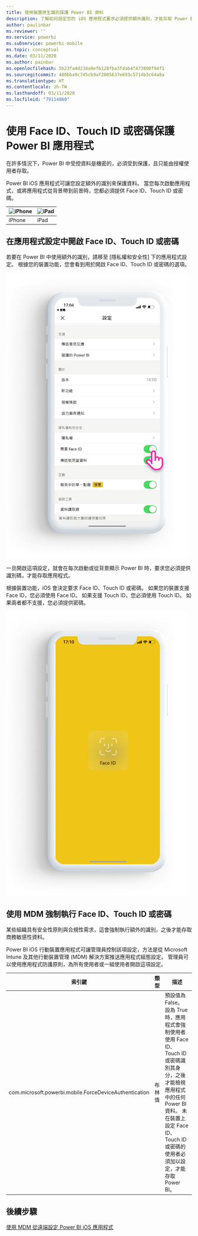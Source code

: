 ```yaml
---
title: 使用裝置原生識別保護 Power BI 資料
description: 了解如何設定您的 iOS 應用程式要求必須提供額外識別，才能存取 Power BI 資料
author: paulinbar
ms.reviewer: ''
ms.service: powerbi
ms.subservice: powerbi-mobile
ms.topic: conceptual
ms.date: 03/11/2020
ms.author: painbar
ms.openlocfilehash: 5b23fa4d238a9ef6128fba3fdab4f473890f94f1
ms.sourcegitcommit: 480bba9c745cb9af2005637e693c5714b3c64a8a
ms.translationtype: HT
ms.contentlocale: zh-TW
ms.lasthandoff: 03/11/2020
ms.locfileid: "79114860"
---
```

# <a name="protect-power-bi-app-with-face-id-touch-id-or-passcode"></a>使用 Face ID、Touch ID 或密碼保護 Power BI 應用程式 

在許多情況下，Power BI 中受控資料是機密的，必須受到保護，且只能由授權使用者存取。 

Power BI iOS 應用程式可讓您設定額外的識別來保護資料。 當您每次啟動應用程式，或將應用程式從背景帶到前景時，您都必須提供 Face ID、Touch ID 或密碼。

| ![iPhone](./media/tutorial-mobile-apps-ios-qna/iphone-logo-50-px.png) | ![iPad](./media/tutorial-mobile-apps-ios-qna/ipad-logo-50-px.png) |
|:--- |:--- |
| iPhone |iPad |

## <a name="turn-on-face-id-touch-id-or-passcode-in-app-setting"></a>在應用程式設定中開啟 Face ID、Touch ID 或密碼

若要在 Power BI 中使用額外的識別，請移至 [隱私權和安全性]  下的應用程式設定。 根據您的裝置功能，您會看到用於開啟 Face ID、Touch ID 或密碼的選項。

![Power BI iOS 應用程式設定頁面](./media/mobile-ios-native-secure-access/mobile-ios-native-secured-setting.png)

一旦開啟這項設定，就會在每次啟動或從背景顯示 Power BI 時，要求您必須提供識別碼，才能存取應用程式。 

根據裝置功能，iOS 會決定要求 Face ID、Touch ID 或密碼。 如果您的裝置支援 Face ID，您必須使用 Face ID。 如果支援 Touch ID，您必須使用 Touch ID。 如果兩者都不支援，您必須提供密碼。

![Power BI iOS Face ID](./media/mobile-ios-native-secure-access/mobile-ios-native-secured-faceid.png)

## <a name="use-mdm-to-enforce-face-id-touch-id-or-passcode"></a>使用 MDM 強制執行 Face ID、Touch ID 或密碼

某些組織具有安全性原則與合規性需求，這會強制執行額外的識別，之後才能存取商務敏感性資料。 

Power BI iOS 行動裝置應用程式可讓管理員控制該項設定，方法是從 Microsoft Intune 及其他行動裝置管理 (MDM) 解決方案推送應用程式組態設定。 管理員可以使用應用程式防護原則，為所有使用者或一組使用者開啟這項設定。

|索引鍵  |類型  |描述  |
|---------|---------|---------|
| com.microsoft.powerbi.mobile.ForceDeviceAuthentication | 布林值 | 預設值為 False。 <br>設為 True 時，應用程式會強制使用者使用 Face ID、Touch ID 或密碼識別其身分，之後才能檢視應用程式中的任何 Power BI 資料。 未在裝置上設定 Face ID、Touch ID 或密碼的使用者必須加以設定，才能存取 Power BI。  |

## <a name="next-steps"></a>後續步驟

[使用 MDM 從遠端設定 Power BI iOS 應用程式](mobile-app-configuration.md)
